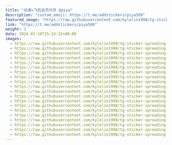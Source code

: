 ```yaml
---
title: "动漫✈️飞机会员代开 @piya"
description: "custom_emoji: https://t.me/addstickers/piya509"
featured_image: "https://raw.githubusercontent.com/kylelin1998/tg-sticker-spreading-worldwide-images/main/img/05ad284a-a0de-43c7-b34f-5c39cae3eaa5.jpg"
link: "https://t.me/addstickers/piya509"
weight: 3
date: 2024-01-16T15:24:32+08:00
images:
  - https://raw.githubusercontent.com/kylelin1998/tg-sticker-spreading-worldwide-images/main/img/05ad284a-a0de-43c7-b34f-5c39cae3eaa5.jpg
  - https://raw.githubusercontent.com/kylelin1998/tg-sticker-spreading-worldwide-images/main/img/1ca97f35-3f54-4ce6-a281-88a210754bf5.jpg
  - https://raw.githubusercontent.com/kylelin1998/tg-sticker-spreading-worldwide-images/main/img/ccd426ff-8b5c-4649-a2b9-5d46db918829.jpg
  - https://raw.githubusercontent.com/kylelin1998/tg-sticker-spreading-worldwide-images/main/img/aa0f9bed-d7e6-4f03-8a1e-b8ff5e79eb7b.jpg
  - https://raw.githubusercontent.com/kylelin1998/tg-sticker-spreading-worldwide-images/main/img/cdc2455a-57c8-453c-8c8a-309ba08e9f79.jpg
  - https://raw.githubusercontent.com/kylelin1998/tg-sticker-spreading-worldwide-images/main/img/f4cdc653-4166-4ca9-84a4-ed47cf9ca6a7.jpg
  - https://raw.githubusercontent.com/kylelin1998/tg-sticker-spreading-worldwide-images/main/img/7ed298f3-7b64-406a-b60e-2df585f68f37.jpg
  - https://raw.githubusercontent.com/kylelin1998/tg-sticker-spreading-worldwide-images/main/img/bf1f3b22-ce69-4db8-b155-a6ac5738c96b.jpg
  - https://raw.githubusercontent.com/kylelin1998/tg-sticker-spreading-worldwide-images/main/img/e360412c-bcdb-44c5-b204-482f2c7be9c4.jpg
  - https://raw.githubusercontent.com/kylelin1998/tg-sticker-spreading-worldwide-images/main/img/0cf9ed98-b050-4c68-8fab-45af8da73055.jpg
  - https://raw.githubusercontent.com/kylelin1998/tg-sticker-spreading-worldwide-images/main/img/e201b47e-5ec8-4085-9adf-bf0150714cb7.jpg
  - https://raw.githubusercontent.com/kylelin1998/tg-sticker-spreading-worldwide-images/main/img/335be002-b515-4490-acca-9fe68c3d3c05.jpg
  - https://raw.githubusercontent.com/kylelin1998/tg-sticker-spreading-worldwide-images/main/img/0fa5fb91-b37b-42aa-9022-bd1bb2eb5f74.jpg
  - https://raw.githubusercontent.com/kylelin1998/tg-sticker-spreading-worldwide-images/main/img/786cbffd-bb9b-4479-afdd-f60d0b9fc618.jpg
  - https://raw.githubusercontent.com/kylelin1998/tg-sticker-spreading-worldwide-images/main/img/01861f6f-0f53-4aee-97ee-dfcf7f9e5ecf.jpg
  - https://raw.githubusercontent.com/kylelin1998/tg-sticker-spreading-worldwide-images/main/img/52c071b1-3387-402c-b90a-7d14de0e9047.jpg
  - https://raw.githubusercontent.com/kylelin1998/tg-sticker-spreading-worldwide-images/main/img/9397988f-cb39-46e6-88ea-a1dfecb29722.jpg
  - https://raw.githubusercontent.com/kylelin1998/tg-sticker-spreading-worldwide-images/main/img/262323d0-0832-4f1c-bb4d-e1f42e6073f1.jpg
  - https://raw.githubusercontent.com/kylelin1998/tg-sticker-spreading-worldwide-images/main/img/b83415bd-c7c4-4f94-b977-af1e1e4c9787.jpg
  - https://raw.githubusercontent.com/kylelin1998/tg-sticker-spreading-worldwide-images/main/img/9a787e43-61a0-4573-9b73-f95446b29c06.jpg
---
```

